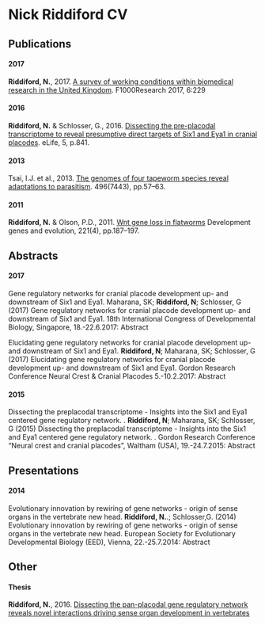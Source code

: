 # Nick Riddiford CV

## Publications

#### 2017
**Riddiford, N.**, 2017. [A survey of working conditions within biomedical research in the United Kingdom](https://f1000research.com/articles/6-229/v3).  F1000Research 2017, 6:229

#### 2016
**Riddiford, N.** & Schlosser, G., 2016. [Dissecting the pre-placodal transcriptome to reveal presumptive direct targets of Six1 and Eya1 in cranial placodes](https://www.ncbi.nlm.nih.gov/pmc/articles/PMC5035141/). eLife, 5, p.841.

#### 2013
Tsai, I.J. et al., 2013. [The genomes of four tapeworm species reveal adaptations to parasitism](PDF/2013_Tsai_et.al_Nature.pdf). 496(7443), pp.57–63.

#### 2011
**Riddiford, N.** & Olson, P.D., 2011. [Wnt gene loss in flatworms](PDF/2011_Dev_Genes_Evol_Riddiford.pdf) Development genes and evolution, 221(4), pp.187–197.


## Abstracts

#### 2017
Gene regulatory networks for cranial placode development up- and downstream of Six1 and Eya1.
Maharana, SK; **Riddiford, N**; Schlosser, G (2017) Gene regulatory networks for cranial placode development up- and downstream of Six1 and Eya1. 18th International Congress of Developmental Biology, Singapore, 18.-22.6.2017: Abstract

Elucidating gene regulatory networks for cranial placode development up- and downstream of Six1 and Eya1.
**Riddiford, N**; Maharana, SK; Schlosser, G (2017) Elucidating gene regulatory networks for cranial placode development up- and downstream of Six1 and Eya1. Gordon Research Conference Neural Crest & Cranial Placodes 5.-10.2.2017: Abstract

#### 2015
Dissecting the preplacodal transcriptome - Insights into the Six1 and Eya1 centered gene regulatory network. .
**Riddiford, N**; Maharana, SK; Schlosser, G (2015) Dissecting the preplacodal transcriptome - Insights into the Six1 and Eya1 centered gene regulatory network. . Gordon Research Conference “Neural crest and cranial placodes”, Waltham (USA), 19.-24.7.2015: Abstract

## Presentations

#### 2014
Evolutionary innovation by rewiring of gene networks - origin of sense organs in the vertebrate new head.
**Riddiford, N.**.; Schlosser,G. (2014) Evolutionary innovation by rewiring of gene networks - origin of sense organs in the vertebrate new head. European Society for Evolutionary Developmental Biology (EED), Vienna, 22.-25.7.2014: Abstract




## Other
#### Thesis
**Riddiford, N.**, 2016. [Dissecting the pan-placodal gene regulatory network reveals novel interactions driving sense organ development in vertebrates](PDF/2016_PhD_Riddiford.pdf)
